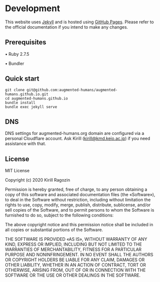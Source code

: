 # Development

This website uses [Jekyll](https://jekyllrb.com) and is hosted using [GitHub Pages](https://pages.github.com). 
Please refer to the official documentation if you intend to make any changes.

## Prerequisites
• Ruby 2.7.5

• Bundler

## Quick start
```
git clone git@github.com:augmented-humans/augmented-humans.github.io.git
cd augmented-humans.github.io
bundle install
bundle exec jekyll serve
```

## DNS

DNS settings for augmented-humans.org domain are configured via a personal Cloudflare account. 
Ask Kirill (kirill@kmd.keio.ac.jp) if you need assistance with that. 

## License

MIT License

Copyright (c) 2020 Kirill Ragozin

Permission is hereby granted, free of charge, to any person obtaining a copy
of this software and associated documentation files (the «Software»), to deal
in the Software without restriction, including without limitation the rights
to use, copy, modify, merge, publish, distribute, sublicense, and/or sell
copies of the Software, and to permit persons to whom the Software is
furnished to do so, subject to the following conditions:

The above copyright notice and this permission notice shall be included in all
copies or substantial portions of the Software.

THE SOFTWARE IS PROVIDED «AS IS», WITHOUT WARRANTY OF ANY KIND, EXPRESS OR
IMPLIED, INCLUDING BUT NOT LIMITED TO THE WARRANTIES OF MERCHANTABILITY,
FITNESS FOR A PARTICULAR PURPOSE AND NONINFRINGEMENT. IN NO EVENT SHALL THE
AUTHORS OR COPYRIGHT HOLDERS BE LIABLE FOR ANY CLAIM, DAMAGES OR OTHER
LIABILITY, WHETHER IN AN ACTION OF CONTRACT, TORT OR OTHERWISE, ARISING FROM,
OUT OF OR IN CONNECTION WITH THE SOFTWARE OR THE USE OR OTHER DEALINGS IN THE
SOFTWARE.

